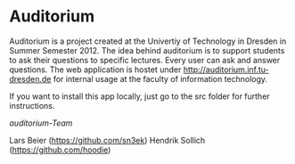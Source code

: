 # Auditorium

Auditorium is a project created at the Univertiy of Technology in Dresden in Summer Semester 2012. The idea behind auditorium is to support students to ask their questions to specific lectures. Every user can ask and answer questions. The web application is hostet under http://auditorium.inf.tu-dresden.de for internal usage at the faculty of information technology. 

If you want to install this app locally, just go to the src folder for further instructions.

*auditorium-Team*

Lars Beier (https://github.com/sn3ek)
Hendrik Sollich (https://github.com/hoodie)